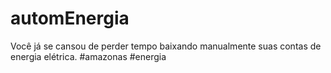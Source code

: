 # automEnergia
Você já se cansou de perder tempo baixando manualmente suas contas de energia elétrica. #amazonas #energia
